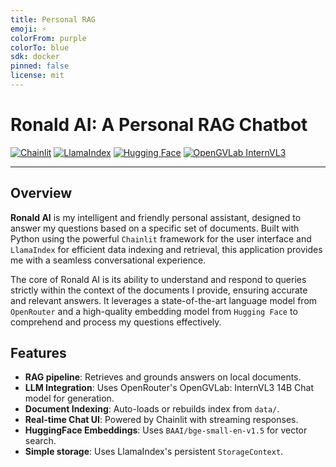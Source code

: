 ```yaml
---
title: Personal RAG
emoji: ⚡
colorFrom: purple
colorTo: blue
sdk: docker
pinned: false
license: mit
---
```


# Ronald AI: A Personal RAG Chatbot 

[![Chainlit](https://img.shields.io/badge/Made%20with-Chainlit-blue.svg)](https://chainlit.io)
[![LlamaIndex](https://img.shields.io/badge/Powered%20by-LlamaIndex-green.svg)](https://www.llamaindex.ai/)
[![Hugging Face](https://img.shields.io/badge/%F0%9F%A4%97-Hugging%20Face-yellow.svg)](https://huggingface.co/)
[![OpenGVLab InternVL3](https://img.shields.io/badge/LLM%20via-OpenRouter-purple.svg)](https://openrouter.ai/opengvlab/internvl3-14b:free)

---

## Overview

**Ronald AI** is my intelligent and friendly personal assistant, designed to answer my questions based on a specific set of documents. Built with Python using the powerful `Chainlit` framework for the user interface and `LlamaIndex` for efficient data indexing and retrieval, this application provides me with a seamless conversational experience.

The core of Ronald AI is its ability to understand and respond to queries strictly within the context of the documents I provide, ensuring accurate and relevant answers. It leverages a state-of-the-art language model from `OpenRouter` and a high-quality embedding model from `Hugging Face` to comprehend and process my questions effectively.

## Features

-  **RAG pipeline**: Retrieves and grounds answers on local documents.
-  **LLM Integration**: Uses OpenRouter's OpenGVLab: InternVL3 14B Chat model for generation.
-  **Document Indexing**: Auto-loads or rebuilds index from `data/`.
-  **Real-time Chat UI**: Powered by Chainlit with streaming responses.
-  **HuggingFace Embeddings**: Uses `BAAI/bge-small-en-v1.5` for vector search.
- **Simple storage**: Uses LlamaIndex's persistent `StorageContext`.

